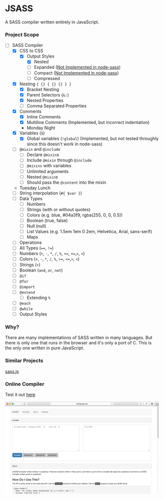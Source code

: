 
# JSASS

A SASS compiler written entirely in JavaScript.

### Project Scope

- [ ] SASS Compiler
  - [x] CSS to CSS
    - [x] Output Styles
      - [x] Nested
      - [ ] Expanded ([Not Implemented in node-sass](https://www.npmjs.org/package/node-sass#outputstyle))
      - [ ] Compact ([Not Implemented in node-sass](https://www.npmjs.org/package/node-sass#outputstyle))
      - [ ] Compressed
  - [x] Nesting `{ {} { {} {} } }`
    - [x] Bracket Nesting
    - [x] Parent Selectors (`&:`)
    - [x] Nested Properties
    - [ ] Comma Separated Properties
  - [x] Comments 
    - [x] Inline Comments
    - [x] Multiline Comments (Implemented, but incorrect indentation)
    - Monday Night  
  - [x] Variables (`$`)
    - [x] Global variables (`!global`) (Implemented, but not tested throughly since this doesn't work in node-sass)
  - [ ] `@mixin` and `@include`
    - [ ] Declare `@mixin`s
    - [ ] Include `@mixin` through `@include`
    - [ ] `@mixins` with variables
    - [ ] Unlimited arguments
    - [ ] Nested `@mixin`s
    - [ ] Should pass the `@content` into the mixin
  - Tuesday Lunch
  - [ ] String interpolation (`#{ $var }`)
  - [ ] Data Types
    - [ ] Numbers
    - [ ] Strings (with or without quotes)
    - [ ] Colors (e.g. blue, #04a3f9, rgba(255, 0, 0, 0.5))
    - [ ] Boolean (true, false)
    - [ ] Null (null)
    - [ ] List Values (e.g. 1.5em 1em 0 2em, Helvetica, Arial, sans-serif)
    - [ ] Maps
  - [ ] Operations
   - [ ] All Types (`==`, `!=`)
   - [ ] Numbers (`+`, `-`, `*`, `/`, `%`, `>=`, `<=`,`>`, `<`)
   - [ ] Colors (`+`, `-`, `*`, `/`, `%`, `>=`, `<=`,`>`, `<`)
   - [ ] Strings (`+`)
   - [ ] Boolean (`and`, `or`, `not`)
  - [ ] `@if`
  - [ ] `@for`
  - [ ] `@import`
  - [ ] `@extend`
    -  [ ] Extending `%`
  - [ ] `@each`
  - [ ] `@while`
  - [ ] Output Styles

### Why? 

There are many implementations of SASS written in many languages. But there is only one that runs in the browser and it's only a port of C. This is the only one written in pure JavaScript.

### Similar Projects

[sass.js](https://github.com/medialize/sass.js/)

### Online Compiler

Test it out [here](http://hiphipjorge.com/2014/jsass/)

![Screenshot of Online Compiler](screenshot.png)


